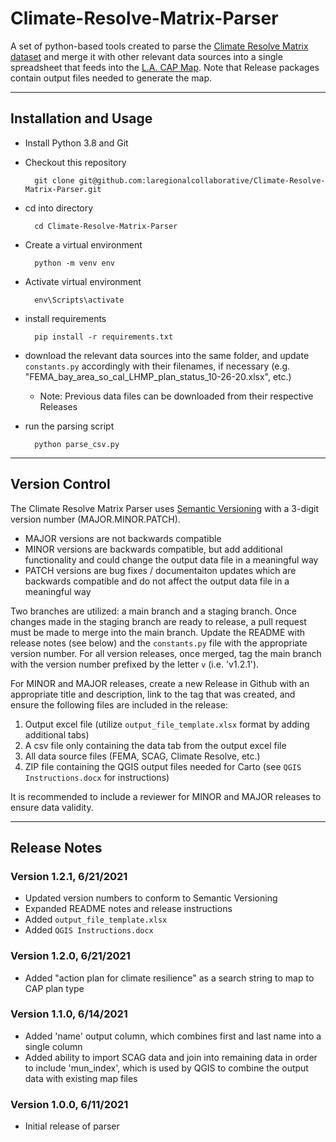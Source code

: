 # Climate-Resolve-Matrix-Parser

A set of python-based tools created to parse the [Climate Resolve Matrix dataset](https://docs.google.com/spreadsheets/d/1yJ30iVVvpmSvVAM-6IfTaepsuRYGQL49b_bLHPe5J7Q/edit#gid=623180984) and merge it with other relevant data sources into a single spreadsheet that feeds into the [L.A. CAP Map](https://www.laregionalcollaborative.com/la-cap-map). Note that Release packages contain output files needed to generate the map.

---

## Installation and Usage

- Install Python 3.8 and Git
- Checkout this repository

        git clone git@github.com:laregionalcollaborative/Climate-Resolve-Matrix-Parser.git

- cd into directory

        cd Climate-Resolve-Matrix-Parser

- Create a virtual environment

        python -m venv env

- Activate virtual environment

        env\Scripts\activate

- install requirements

        pip install -r requirements.txt

- download the relevant data sources into the same folder, and update `constants.py` accordingly with their filenames, if necessary (e.g. "FEMA_bay_area_so_cal_LHMP_plan_status_10-26-20.xlsx", etc.)
  - Note: Previous data files can be downloaded from their respective Releases
- run the parsing script

        python parse_csv.py

---

## Version Control

The Climate Resolve Matrix Parser uses [Semantic Versioning](https://semver.org/) with a 3-digit version number (MAJOR.MINOR.PATCH).
- MAJOR versions are not backwards compatible
- MINOR versions are backwards compatible, but add additional functionality and could change the output data file in a meaningful way
- PATCH versions are bug fixes / documentaiton updates which are backwards compatible and do not affect the output data file in a meaningful way 

Two branches are utilized: a main branch and a staging branch. Once changes made in the staging branch are ready to release, a pull request must be made to merge into the main branch. Update the README with release notes (see below) and the `constants.py` file with the appropriate version number. For all version releases, once merged, tag the main branch with the version number prefixed by the letter `v` (i.e. 'v1.2.1').

For MINOR and MAJOR releases, create a new Release in Github with an appropriate title and description, link to the tag that was created, and ensure the following files are included in the release:

1. Output excel file (utilize `output_file_template.xlsx` format by adding additional tabs)
2. A csv file only containing the data tab from the output excel file
3. All data source files (FEMA, SCAG, Climate Resolve, etc.)
4. ZIP file containing the QGIS output files needed for Carto (see `QGIS Instructions.docx` for instructions)

It is recommended to include a reviewer for MINOR and MAJOR releases to ensure data validity.

---

## Release Notes

### Version 1.2.1, 6/21/2021
 - Updated version numbers to conform to Semantic Versioning
 - Expanded README notes and release instructions
 - Added `output_file_template.xlsx`
 - Added `QGIS Instructions.docx`

### Version 1.2.0, 6/21/2021
 - Added "action plan for climate resilience" as a search string to map to CAP plan type

### Version 1.1.0, 6/14/2021
 - Added 'name' output column, which combines first and last name into a single column
 - Added ability to import SCAG data and join into remaining data in order to include 'mun_index', which is used by QGIS to combine the output data with existing map files

### Version 1.0.0, 6/11/2021
 - Initial release of parser